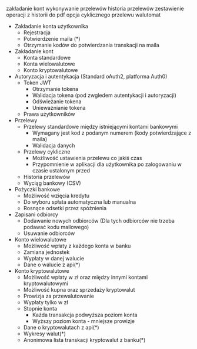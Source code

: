 zakładanie kont wykonywanie przelewów historia przelewów zestawienie operacji z historii do pdf opcja cyklicznego przelewu walutomat

* Zakładanie konta użytkownika
	* Rejestracja
	* Potwierdzenie maila (*)
	* Otrzymanie kodów do potwierdzania transkacji na maila
* Zakładanie kont
	* Konta standardowe
	* Konta wielowalutowe
	* Konto kryptowalutowe
* Autoryzacja i autentykacja (Standard oAuth2, platforma Auth0)
	* Token JWT
		* Otrzymanie tokena
		* Walidacja tokena (pod zwgledem autentykacji i autoryzacji)
		* Odświeżanie tokena
		* Unieważnianie tokena
	* Prawa użytkowników
* Przelewy
	* Przelewy standardowe między istniejącymi kontami bankowymi
		* Wymagany jest kod z podanym numerem (kody potwierdzające z maila)
		* Walidacja danych
	* Przelewy cykliczne
		* Możliwość ustawienia przelewu co jakiś czas
		* Przypomnienie w aplikacji dla użytkownika po zalogowaniu w czasie ustalonym przed
	* Historia przelewów
	* Wyciąg bankowy (CSV)
* Pożyczki bankowe
	* Możliwość wzięcia kredytu
	* Do wyboru spłata automatyczna lub manualna
	* Rosnące odsetki przez spóźnienia
* Zapisani odbiorcy
	* Dodawanie nowych odbiorców (Dla tych odbiorców nie trzeba podawać kodu mailowego)
	* Usuwanie odbiorców
* Konto wielowalutowe
	* Możliwość wpłaty z każdego konta w banku
	* Zamiana jednostek
	* Wypłaty w danej walucie
	* Dane o walucie z api(*)
* Konto kryptowalutowe
	* Możliwość wpłaty w zł oraz między innymi kontami kryptowalutowymi
	* Możliwość kupna oraz sprzedaży kryptowalut
	* Prowizja za przewalutowanie
	* Wypłaty tylko w zł
	* Stopnie konta
		* Każda transakcja podwyższa poziom konta
		* Wyższy poziom konta - mniejsze prowizje
	* Dane o kryptowalutach z api(*)
	* Wykresy walut(*)
	* Anonimowa lista transkacji kryptowalut z banku(*)